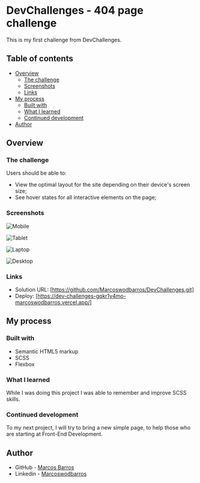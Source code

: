# DevChallenges - 404 page challenge

This is my first challenge from DevChallenges.

## Table of contents

- [Overview](#overview)
  - [The challenge](#the-challenge)
  - [Screenshots](#screenshots)
  - [Links](#links)
- [My process](#my-process)
  - [Built with](#built-with)
  - [What I learned](#what-i-learned)
  - [Continued development](#continued-development)
- [Author](#author)


## Overview

### The challenge

Users should be able to:

- View the optimal layout for the site depending on their device's screen size;
- See hover states for all interactive elements on the page;

### Screenshots

![Mobile](https://github.com/Marcoswodbarros/DevChallenges/assets/108278189/2733a0cd-e037-40a5-8115-400ff1ce12a6)

![Tablet](https://github.com/Marcoswodbarros/DevChallenges/assets/108278189/5b079e9a-3cdd-4ee0-a5c9-4761e2103b82)

![Laptop](https://github.com/Marcoswodbarros/DevChallenges/assets/108278189/1a6b7f2d-f4e3-44c4-844c-8e4d662bcda4)

![Desktop](https://github.com/Marcoswodbarros/DevChallenges/assets/108278189/e425d74b-1c18-41d3-94f2-f513b8c82c71)

### Links

- Solution URL: [https://github.com/Marcoswodbarros/DevChallenges.git]
- Deploy: [https://dev-challenges-gqkr1y4mo-marcoswodbarros.vercel.app/]


## My process

### Built with

- Semantic HTML5 markup
- SCSS
- Flexbox

### What I learned

While I was doing this project I was able to remember and improve SCSS skills. 

### Continued development

To my next project, I will try to bring a new simple page, to help those who are starting at Front-End Development.


## Author

- GitHub - [Marcos Barros](https://github.com/Marcoswodbarros)
- Linkedin - [Marcoswodbarros](www.linkedin.com/in/marcoswodbarros)
